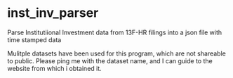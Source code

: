 # inst_inv_parser
Parse Institutiional Investment data from  13F-HR filings into a json file with time stamped data

Mulitple datasets have been used for this program, which are not shareable to public. 
Please ping me with the dataset name, and I can guide to the website from which i obtained it.
